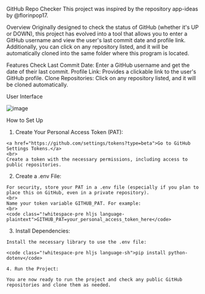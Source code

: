 GitHub Repo Checker
This project was inspired by the repository app-ideas by @florinpop17.

Overview
Originally designed to check the status of GitHub (whether it's UP or DOWN), this project has evolved into a tool that allows you to enter a GitHub username and view the user's last commit date and profile link. Additionally, you can click on any repository listed, and it will be automatically cloned into the same folder where this program is located.

Features
Check Last Commit Date: Enter a GitHub username and get the date of their last commit.
Profile Link: Provides a clickable link to the user's GitHub profile.
Clone Repositories: Click on any repository listed, and it will be cloned automatically.

User Interface

![image](https://github.com/Exill18/GitHUB-REPO-CHECKER/assets/108736956/d7a464d3-e2df-4c9c-83fd-fb9cf9c8b590)


How to Set Up
  1. Create Your Personal Access Token (PAT):
  
    <a href="https://github.com/settings/tokens?type=beta">Go to GitHub Settings Tokens.</a> 
    <br>
    Create a token with the necessary permissions, including access to public repositories.


  2. Create a .env File:

    For security, store your PAT in a .env file (especially if you plan to place this on GitHub, even in a private repository).
    <br>
    Name your token variable GITHUB_PAT. For example:
    <br>
    <code class="!whitespace-pre hljs language-plaintext">GITHUB_PAT=your_personal_access_token_here</code>


  3. Install Dependencies:

    Install the necessary library to use the .env file:
  
    <code class="!whitespace-pre hljs language-sh">pip install python-dotenv</code>
  
    4. Run the Project:
  
    You are now ready to run the project and check any public GitHub repositories and clone them as needed.



